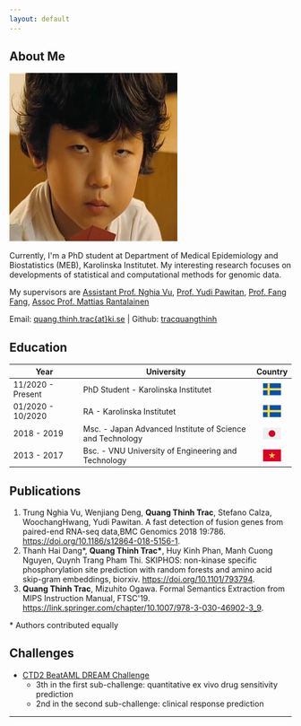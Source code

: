 ```yaml
---
layout: default
---
```


## About Me

<img class="profile-picture" src="me.jpg">

Currently, I'm a PhD student at Department of Medical Epidemiology and Biostatistics (MEB), Karolinska Institutet. My interesting research focuses on developments of statistical and computational methods for genomic data.

My supervisors are  <a href="https://staff.ki.se/people/nghvu">Assistant Prof. Nghia Vu</a>, <a href="http://fafner.meb.ki.se/personal/yudpaw/" target="_blank">Prof. Yudi Pawitan</a>, <a href="https://staff.ki.se/people/fanfan" target="_blank">Prof. Fang Fang</a>, <a href="https://staff.ki.se/people/matran" target="_blank"> Assoc Prof. Mattias Rantalainen</a>

Email: <a href="mailto:quang.thinh.trac@ki.se">quang.thinh.trac{at}ki.se</a> \| Github: <a href="https://github.com/tracquangthinh">tracquangthinh</a>

## Education

Year | University | Country
------|-------|--
11/2020 - Present | PhD Student - Karolinska Institutet | <img src="img/sweden.png" style="width:32px;height:32px;display: block;margin-left: auto;margin-right: auto;">
01/2020 - 10/2020 | RA - Karolinska Institutet | <img src="img/sweden.png" style="width:32px;height:32px;display: block;margin-left: auto;margin-right: auto;">
2018 - 2019 | Msc. - Japan Advanced Institute of Science and Technology| <img src="img/japan.png" style="width:32px;height:32px;display: block;margin-left: auto;margin-right: auto;">
2013 - 2017 | Bsc. - VNU University of Engineering and Technology| <img src="img/vietnam.png" style="width:32px;height:32px;display: block;margin-left: auto;margin-right: auto;">

<!-- Here is a blockquote

> To a great mind, nothing is little -->

## Publications

1. Trung Nghia Vu, Wenjiang Deng, **Quang Thinh Trac**, Stefano Calza, WoochangHwang, Yudi Pawitan. A fast detection of fusion genes from paired-end RNA-seq data,BMC Genomics 2018 19:786. <a href="https://doi.org/10.1186/s12864-018-5156-1">https://doi.org/10.1186/s12864-018-5156-1</a>.
2. Thanh Hai Dang\*, **Quang Thinh Trac\***, Huy Kinh Phan, Manh Cuong Nguyen, Quynh Trang Pham Thi. SKIPHOS: non-kinase specific phosphorylation site prediction with random forests and amino acid skip-gram embeddings, biorxiv. <a href="https://doi.org/10.1101/793794">https://doi.org/10.1101/793794</a>.
3. **Quang Thinh Trac**, Mizuhito Ogawa. Formal Semantics Extraction from MIPS Instruction Manual, FTSC'19. <a href="https://link.springer.com/chapter/10.1007/978-3-030-46902-3_9">https://link.springer.com/chapter/10.1007/978-3-030-46902-3_9</a>.

\* Authors contributed equally

## Challenges
- [CTD2 BeatAML DREAM Challenge](https://www.synapse.org/#!Synapse:syn20940518/wiki/596265)
  - 3th in the first sub-challenge: quantitative ex vivo drug sensitivity prediction
  - 2nd in the second sub-challenge: clinical response prediction
  
---
